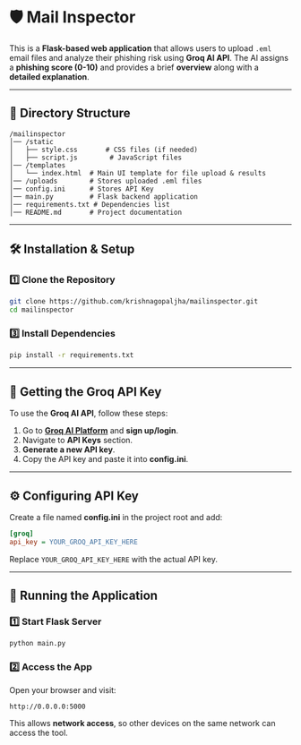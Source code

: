 # 🛡️ Mail Inspector

This is a **Flask-based web application** that allows users to upload `.eml` email files and analyze their phishing risk using **Groq AI API**. The AI assigns a **phishing score (0-10)** and provides a brief **overview** along with a **detailed explanation**.

---

## 📂 Directory Structure

```
/mailinspector
│── /static
│   ├── style.css       # CSS files (if needed)
│   ├── script.js        # JavaScript files
│── /templates
│   └── index.html  # Main UI template for file upload & results
│── /uploads        # Stores uploaded .eml files
│── config.ini      # Stores API Key
│── main.py         # Flask backend application
│── requirements.txt # Dependencies list
│── README.md       # Project documentation
```

---

## 🛠️ Installation & Setup

### **1️⃣ Clone the Repository**
```sh
git clone https://github.com/krishnagopaljha/mailinspector.git
cd mailinspector
```

### **3️⃣ Install Dependencies**
```sh
pip install -r requirements.txt
```

---

## 🔑 Getting the Groq API Key

To use the **Groq AI API**, follow these steps:

1. Go to **[Groq AI Platform](https://console.groq.com/)** and **sign up/login**.
2. Navigate to **API Keys** section.
3. **Generate a new API key**.
4. Copy the API key and paste it into **config.ini**.

---

## ⚙️ Configuring API Key

Create a file named **config.ini** in the project root and add:
```ini
[groq]
api_key = YOUR_GROQ_API_KEY_HERE
```

Replace `YOUR_GROQ_API_KEY_HERE` with the actual API key.

---

## 🚀 Running the Application

### **1️⃣ Start Flask Server**
```sh
python main.py
```

### **2️⃣ Access the App**
Open your browser and visit:
```
http://0.0.0.0:5000
```

This allows **network access**, so other devices on the same network can access the tool.


